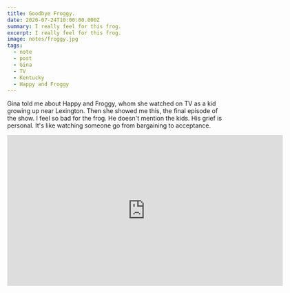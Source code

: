 ```yaml
---
title: Goodbye Froggy.
date: 2020-07-24T10:00:00.000Z
summary: I really feel for this frog.
excerpt: I really feel for this frog.
image: notes/froggy.jpg
tags:
  - note
  - post
  - Gina
  - TV
  - Kentucky
  - Happy and Froggy
---
```


Gina told me about Happy and Froggy, whom she watched on TV as a kid growing up near Lexington. Then she showed me this, the final episode of the show. I feel so bad for the frog. He doesn't mention the kids. His grief is personal. It's like watching someone go from bargaining to acceptance.

<iframe width="640" height="350" src="https://www.youtube.com/embed/HSKnpS9maDY?start=178" frameborder="0" allow="accelerometer; autoplay; encrypted-media; gyroscope; picture-in-picture" allowfullscreen></iframe>
